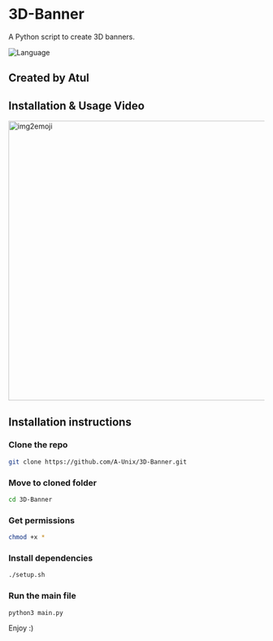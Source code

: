 # 3D-Banner
 A Python script to create 3D banners.

<p>
  <img src="https://img.shields.io/badge/Language-Python/Bash-cyan" alt="Language" />
</p>

## Created by Atul

## Installation & Usage Video
<img align="center" width="963" height="550" alt="img2emoji" src="https://github.com/Atuls-git/3D-Banner/assets/54507991/8269f357-572c-4507-9bf4-b7e1a8035bf2" />

## Installation instructions

 ### Clone the repo
  ```bash
  git clone https://github.com/A-Unix/3D-Banner.git
  ```
 ### Move to cloned folder
  ```bash
  cd 3D-Banner
  ```
 ### Get permissions
  ```bash
  chmod +x *
  ```
 ### Install dependencies
  ```bash
  ./setup.sh
  ```
 ### Run the main file
  ```bash
  python3 main.py
  ```
Enjoy :)
